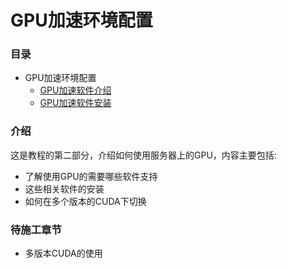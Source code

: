 # GPU加速环境配置

### 目录

* GPU加速环境配置
  * [GPU加速软件介绍](page2-1.md)
  * [GPU加速软件安装](page2-2.md)


### 介绍

这是教程的第二部分，介绍如何使用服务器上的GPU，内容主要包括:

- 了解使用GPU的需要哪些软件支持
- 这些相关软件的安装
- 如何在多个版本的CUDA下切换

### 待施工章节
-  多版本CUDA的使用

